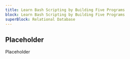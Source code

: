 ```yaml
---
title: Learn Bash Scripting by Building Five Programs
block: Learn Bash Scripting by Building Five Programs
superBlock: Relational Database
---
```


## Placeholder

Placeholder
